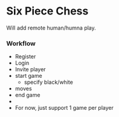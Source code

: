 
<h1>Six Piece Chess</h1>

Will add remote human/humna play.

<h3>Workflow</h3>

- Register
- Login
- Invite player
- start game
  - specify black/white
- moves
- end game
- 
- For now, just support 1 game per player
